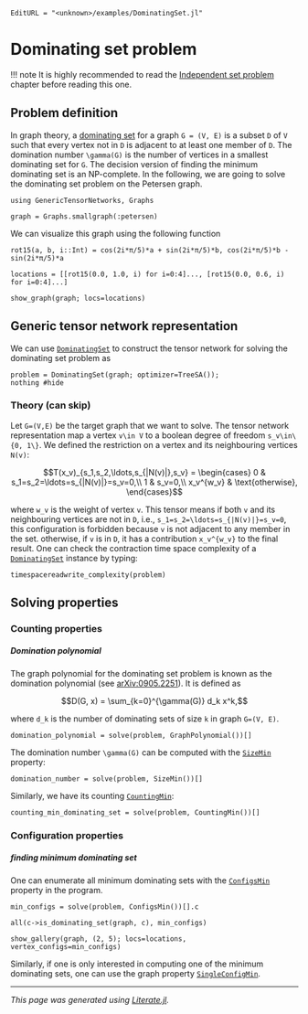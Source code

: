 ```@meta
EditURL = "<unknown>/examples/DominatingSet.jl"
```

# Dominating set problem

!!! note
    It is highly recommended to read the [Independent set problem](@ref) chapter before reading this one.

## Problem definition

In graph theory, a [dominating set](https://en.wikipedia.org/wiki/Dominating_set) for a graph ``G = (V, E)`` is a subset ``D`` of ``V`` such that every vertex not in ``D`` is adjacent to at least one member of ``D``.
The domination number ``\gamma(G)`` is the number of vertices in a smallest dominating set for ``G``.
The decision version of finding the minimum dominating set is an NP-complete.
In the following, we are going to solve the dominating set problem on the Petersen graph.

````@example DominatingSet
using GenericTensorNetworks, Graphs

graph = Graphs.smallgraph(:petersen)
````

We can visualize this graph using the following function

````@example DominatingSet
rot15(a, b, i::Int) = cos(2i*π/5)*a + sin(2i*π/5)*b, cos(2i*π/5)*b - sin(2i*π/5)*a

locations = [[rot15(0.0, 1.0, i) for i=0:4]..., [rot15(0.0, 0.6, i) for i=0:4]...]

show_graph(graph; locs=locations)
````

## Generic tensor network representation
We can use [`DominatingSet`](@ref) to construct the tensor network for solving the dominating set problem as

````@example DominatingSet
problem = DominatingSet(graph; optimizer=TreeSA());
nothing #hide
````

### Theory (can skip)
Let ``G=(V,E)`` be the target graph that we want to solve.
The tensor network representation map a vertex ``v\in V`` to a boolean degree of freedom ``s_v\in\{0, 1\}``.
We defined the restriction on a vertex and its neighbouring vertices ``N(v)``:
```math
T(x_v)_{s_1,s_2,\ldots,s_{|N(v)|},s_v} = \begin{cases}
    0 & s_1=s_2=\ldots=s_{|N(v)|}=s_v=0,\\
    1 & s_v=0,\\
    x_v^{w_v} & \text{otherwise},
\end{cases}
```
where ``w_v`` is the weight of vertex ``v``.
This tensor means if both ``v`` and its neighbouring vertices are not in ``D``, i.e., ``s_1=s_2=\ldots=s_{|N(v)|}=s_v=0``,
this configuration is forbidden because ``v`` is not adjacent to any member in the set.
otherwise, if ``v`` is in ``D``, it has a contribution ``x_v^{w_v}`` to the final result.
One can check the contraction time space complexity of a [`DominatingSet`](@ref) instance by typing:

````@example DominatingSet
timespacereadwrite_complexity(problem)
````

## Solving properties

### Counting properties
##### Domination polynomial
The graph polynomial for the dominating set problem is known as the domination polynomial (see [arXiv:0905.2251](https://arxiv.org/abs/0905.2251)).
It is defined as
```math
D(G, x) = \sum_{k=0}^{\gamma(G)} d_k x^k,
```
where ``d_k`` is the number of dominating sets of size ``k`` in graph ``G=(V, E)``.

````@example DominatingSet
domination_polynomial = solve(problem, GraphPolynomial())[]
````

The domination number ``\gamma(G)`` can be computed with the [`SizeMin`](@ref) property:

````@example DominatingSet
domination_number = solve(problem, SizeMin())[]
````

Similarly, we have its counting [`CountingMin`](@ref):

````@example DominatingSet
counting_min_dominating_set = solve(problem, CountingMin())[]
````

### Configuration properties
##### finding minimum dominating set
One can enumerate all minimum dominating sets with the [`ConfigsMin`](@ref) property in the program.

````@example DominatingSet
min_configs = solve(problem, ConfigsMin())[].c

all(c->is_dominating_set(graph, c), min_configs)
````

````@example DominatingSet
show_gallery(graph, (2, 5); locs=locations, vertex_configs=min_configs)
````

Similarly, if one is only interested in computing one of the minimum dominating sets,
one can use the graph property [`SingleConfigMin`](@ref).

---

*This page was generated using [Literate.jl](https://github.com/fredrikekre/Literate.jl).*

